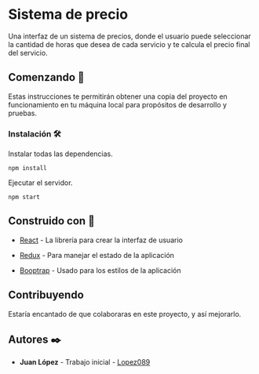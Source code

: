 # Sistema de precio

Una interfaz de un sistema de precios, donde el usuario puede seleccionar la cantidad de horas que desea de cada servicio y te calcula el precio final del servicio.

## Comenzando 🚀

Estas instrucciones te permitirán obtener una copia del proyecto en funcionamiento en tu máquina local para propósitos de desarrollo y pruebas.

### Instalación 🛠️

Instalar todas las dependencias.

```npm
npm install
```

Ejecutar el servidor.

```npm
npm start
```

## Construido con 🔨

- [React](https://es.reactjs.org/) - La librería para crear la interfaz de usuario

- [Redux](https://es.redux.js.org/) - Para manejar el estado de la aplicación

- [Booptrap](https://getbootstrap.com/) - Usado para los estilos de la aplicación

## Contribuyendo

Estaría encantado de que colaboraras en este proyecto, y así mejorarlo.

## Autores ✒️

- **Juan López** - Trabajo inicial - [Lopez089](https://github.com/Lopez089?tab=repositories)
